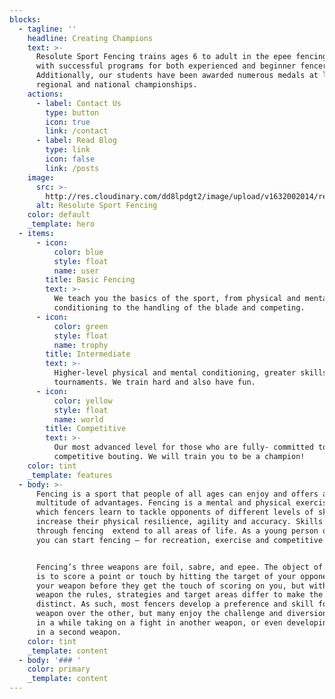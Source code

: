 ```yaml
---
blocks:
  - tagline: ''
    headline: Creating Champions
    text: >-
      Resolute Sport Fencing trains ages 6 to adult in the epee fencing weapon
      with successful programs for both experienced and beginner fencers.
      Additionally, our students have been awarded numerous medals at local,
      regional and national championships.
    actions:
      - label: Contact Us
        type: button
        icon: true
        link: /contact
      - label: Read Blog
        type: link
        icon: false
        link: /posts
    image:
      src: >-
        http://res.cloudinary.com/dd8lpdgt2/image/upload/v1632002014/resolute_portrait_fovzct.png
      alt: Resolute Sport Fencing
    color: default
    _template: hero
  - items:
      - icon:
          color: blue
          style: float
          name: user
        title: Basic Fencing
        text: >-
          We teach you the basics of the sport, from physical and mental
          conditioning to the handling of the blade and competing.
      - icon:
          color: green
          style: float
          name: trophy
        title: Intermediate
        text: >-
          Higher-level physical and mental conditioning, greater skills and some
          tournaments. We train hard and also have fun.
      - icon:
          color: yellow
          style: float
          name: world
        title: Competitive
        text: >-
          Our most advanced level for those who are fully- committed to
          competitive bouting. We will train you to be a champion!
    color: tint
    _template: features
  - body: >-
      Fencing is a sport that people of all ages can enjoy and offers a
      multitude of advantages. Fencing is a mental and physical exercise in
      which fencers learn to tackle opponents of different levels of skills and
      increase their physical resilience, agility and accuracy. Skills gained
      through fencing  extend to all areas of life. As a young person or adult,
      you can start fencing – for recreation, exercise and competitive practice.


      Fencing’s three weapons are foil, sabre, and epee. The object of fencing
      is to score a point or touch by hitting the target of your opponent with
      your weapon before they get the touch of scoring on you, but with each
      weapon the rules, strategies and target areas differ to make the games
      distinct. As such, most fencers develop a preference and skill for one
      weapon over the other, but many enjoy the challenge and diversion of once
      in a while taking on a fight in another weapon, or even developing skills
      in a second weapon. 
    color: tint
    _template: content
  - body: '### '
    color: primary
    _template: content
---
```


